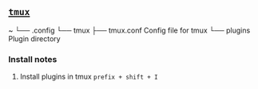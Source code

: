 ## [`tmux`](https://tmux.github.io/)
~
└── .config
    └── tmux
        ├── tmux.conf         Config file for tmux
        └── plugins           Plugin directory

### Install notes
1.  Install plugins in tmux
    `prefix + shift + I`
